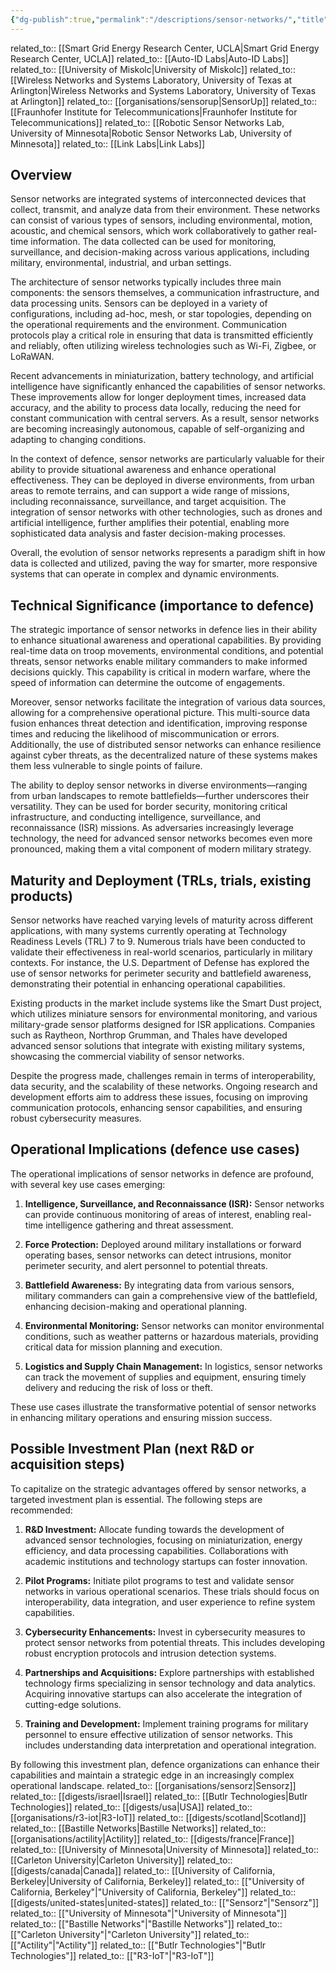 ```yaml
---
{"dg-publish":true,"permalink":"/descriptions/sensor-networks/","title":"sensor networks"}
---
```


related_to:: [[Smart Grid Energy Research Center, UCLA\|Smart Grid Energy Research Center, UCLA]]
related_to:: [[Auto-ID Labs\|Auto-ID Labs]]
related_to:: [[University of Miskolc\|University of Miskolc]]
related_to:: [[Wireless Networks and Systems Laboratory, University of Texas at Arlington\|Wireless Networks and Systems Laboratory, University of Texas at Arlington]]
related_to:: [[organisations/sensorup\|SensorUp]]
related_to:: [[Fraunhofer Institute for Telecommunications\|Fraunhofer Institute for Telecommunications]]
related_to:: [[Robotic Sensor Networks Lab, University of Minnesota\|Robotic Sensor Networks Lab, University of Minnesota]]
related_to:: [[Link Labs\|Link Labs]]
## Overview
Sensor networks are integrated systems of interconnected devices that collect, transmit, and analyze data from their environment. These networks can consist of various types of sensors, including environmental, motion, acoustic, and chemical sensors, which work collaboratively to gather real-time information. The data collected can be used for monitoring, surveillance, and decision-making across various applications, including military, environmental, industrial, and urban settings.

The architecture of sensor networks typically includes three main components: the sensors themselves, a communication infrastructure, and data processing units. Sensors can be deployed in a variety of configurations, including ad-hoc, mesh, or star topologies, depending on the operational requirements and the environment. Communication protocols play a critical role in ensuring that data is transmitted efficiently and reliably, often utilizing wireless technologies such as Wi-Fi, Zigbee, or LoRaWAN.

Recent advancements in miniaturization, battery technology, and artificial intelligence have significantly enhanced the capabilities of sensor networks. These improvements allow for longer deployment times, increased data accuracy, and the ability to process data locally, reducing the need for constant communication with central servers. As a result, sensor networks are becoming increasingly autonomous, capable of self-organizing and adapting to changing conditions.

In the context of defence, sensor networks are particularly valuable for their ability to provide situational awareness and enhance operational effectiveness. They can be deployed in diverse environments, from urban areas to remote terrains, and can support a wide range of missions, including reconnaissance, surveillance, and target acquisition. The integration of sensor networks with other technologies, such as drones and artificial intelligence, further amplifies their potential, enabling more sophisticated data analysis and faster decision-making processes.

Overall, the evolution of sensor networks represents a paradigm shift in how data is collected and utilized, paving the way for smarter, more responsive systems that can operate in complex and dynamic environments.

## Technical Significance (importance to defence)
The strategic importance of sensor networks in defence lies in their ability to enhance situational awareness and operational capabilities. By providing real-time data on troop movements, environmental conditions, and potential threats, sensor networks enable military commanders to make informed decisions quickly. This capability is critical in modern warfare, where the speed of information can determine the outcome of engagements.

Moreover, sensor networks facilitate the integration of various data sources, allowing for a comprehensive operational picture. This multi-source data fusion enhances threat detection and identification, improving response times and reducing the likelihood of miscommunication or errors. Additionally, the use of distributed sensor networks can enhance resilience against cyber threats, as the decentralized nature of these systems makes them less vulnerable to single points of failure.

The ability to deploy sensor networks in diverse environments—ranging from urban landscapes to remote battlefields—further underscores their versatility. They can be used for border security, monitoring critical infrastructure, and conducting intelligence, surveillance, and reconnaissance (ISR) missions. As adversaries increasingly leverage technology, the need for advanced sensor networks becomes even more pronounced, making them a vital component of modern military strategy.

## Maturity and Deployment (TRLs, trials, existing products)
Sensor networks have reached varying levels of maturity across different applications, with many systems currently operating at Technology Readiness Levels (TRL) 7 to 9. Numerous trials have been conducted to validate their effectiveness in real-world scenarios, particularly in military contexts. For instance, the U.S. Department of Defense has explored the use of sensor networks for perimeter security and battlefield awareness, demonstrating their potential in enhancing operational capabilities.

Existing products in the market include systems like the Smart Dust project, which utilizes miniature sensors for environmental monitoring, and various military-grade sensor platforms designed for ISR applications. Companies such as Raytheon, Northrop Grumman, and Thales have developed advanced sensor solutions that integrate with existing military systems, showcasing the commercial viability of sensor networks.

Despite the progress made, challenges remain in terms of interoperability, data security, and the scalability of these networks. Ongoing research and development efforts aim to address these issues, focusing on improving communication protocols, enhancing sensor capabilities, and ensuring robust cybersecurity measures.

## Operational Implications (defence use cases)
The operational implications of sensor networks in defence are profound, with several key use cases emerging:

1. **Intelligence, Surveillance, and Reconnaissance (ISR):** Sensor networks can provide continuous monitoring of areas of interest, enabling real-time intelligence gathering and threat assessment.

2. **Force Protection:** Deployed around military installations or forward operating bases, sensor networks can detect intrusions, monitor perimeter security, and alert personnel to potential threats.

3. **Battlefield Awareness:** By integrating data from various sensors, military commanders can gain a comprehensive view of the battlefield, enhancing decision-making and operational planning.

4. **Environmental Monitoring:** Sensor networks can monitor environmental conditions, such as weather patterns or hazardous materials, providing critical data for mission planning and execution.

5. **Logistics and Supply Chain Management:** In logistics, sensor networks can track the movement of supplies and equipment, ensuring timely delivery and reducing the risk of loss or theft.

These use cases illustrate the transformative potential of sensor networks in enhancing military operations and ensuring mission success.

## Possible Investment Plan (next R&D or acquisition steps)
To capitalize on the strategic advantages offered by sensor networks, a targeted investment plan is essential. The following steps are recommended:

1. **R&D Investment:** Allocate funding towards the development of advanced sensor technologies, focusing on miniaturization, energy efficiency, and data processing capabilities. Collaborations with academic institutions and technology startups can foster innovation.

2. **Pilot Programs:** Initiate pilot programs to test and validate sensor networks in various operational scenarios. These trials should focus on interoperability, data integration, and user experience to refine system capabilities.

3. **Cybersecurity Enhancements:** Invest in cybersecurity measures to protect sensor networks from potential threats. This includes developing robust encryption protocols and intrusion detection systems.

4. **Partnerships and Acquisitions:** Explore partnerships with established technology firms specializing in sensor technology and data analytics. Acquiring innovative startups can also accelerate the integration of cutting-edge solutions.

5. **Training and Development:** Implement training programs for military personnel to ensure effective utilization of sensor networks. This includes understanding data interpretation and operational integration.

By following this investment plan, defence organizations can enhance their capabilities and maintain a strategic edge in an increasingly complex operational landscape.
related_to:: [[organisations/sensorz\|Sensorz]]
related_to:: [[digests/israel\|Israel]]
related_to:: [[Butlr Technologies\|Butlr Technologies]]
related_to:: [[digests/usa\|USA]]
related_to:: [[organisations/r3-iot\|R3-IoT]]
related_to:: [[digests/scotland\|Scotland]]
related_to:: [[Bastille Networks\|Bastille Networks]]
related_to:: [[organisations/actility\|Actility]]
related_to:: [[digests/france\|France]]
related_to:: [[University of Minnesota\|University of Minnesota]]
related_to:: [[Carleton University\|Carleton University]]
related_to:: [[digests/canada\|Canada]]
related_to:: [[University of California, Berkeley\|University of California, Berkeley]]
related_to:: [["University of California, Berkeley"\|"University of California, Berkeley"]]
related_to:: [[digests/united-states\|united-states]]
related_to:: [["Sensorz"\|"Sensorz"]]
related_to:: [["University of Minnesota"\|"University of Minnesota"]]
related_to:: [["Bastille Networks"\|"Bastille Networks"]]
related_to:: [["Carleton University"\|"Carleton University"]]
related_to:: [["Actility"\|"Actility"]]
related_to:: [["Butlr Technologies"\|"Butlr Technologies"]]
related_to:: [["R3-IoT"\|"R3-IoT"]]
